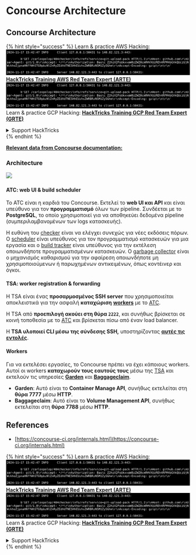 # Concourse Architecture

## Concourse Architecture

{% hint style="success" %}
Learn & practice AWS Hacking:<img src="../../.gitbook/assets/image (1).png" alt="" data-size="line">[**HackTricks Training AWS Red Team Expert (ARTE)**](https://training.hacktricks.xyz/courses/arte)<img src="../../.gitbook/assets/image (1).png" alt="" data-size="line">\
Learn & practice GCP Hacking: <img src="../../.gitbook/assets/image (2).png" alt="" data-size="line">[**HackTricks Training GCP Red Team Expert (GRTE)**<img src="../../.gitbook/assets/image (2).png" alt="" data-size="line">](https://training.hacktricks.xyz/courses/grte)

<details>

<summary>Support HackTricks</summary>

* Check the [**subscription plans**](https://github.com/sponsors/carlospolop)!
* **Join the** 💬 [**Discord group**](https://discord.gg/hRep4RUj7f) or the [**telegram group**](https://t.me/peass) or **follow** us on **Twitter** 🐦 [**@hacktricks\_live**](https://twitter.com/hacktricks\_live)**.**
* **Share hacking tricks by submitting PRs to the** [**HackTricks**](https://github.com/carlospolop/hacktricks) and [**HackTricks Cloud**](https://github.com/carlospolop/hacktricks-cloud) github repos.

</details>
{% endhint %}

[**Relevant data from Concourse documentation:**](https://concourse-ci.org/internals.html)

### Architecture

![](<../../.gitbook/assets/image (187).png>)

#### ATC: web UI & build scheduler

Το ATC είναι η καρδιά του Concourse. Εκτελεί το **web UI και API** και είναι υπεύθυνο για τον **προγραμματισμό** όλων των pipeline. Συνδέεται με το **PostgreSQL**, το οποίο χρησιμοποιεί για να αποθηκεύει δεδομένα pipeline (συμπεριλαμβανομένων των logs κατασκευής).

Η ευθύνη του [checker](https://concourse-ci.org/checker.html) είναι να ελέγχει συνεχώς για νέες εκδόσεις πόρων. Ο [scheduler](https://concourse-ci.org/scheduler.html) είναι υπεύθυνος για τον προγραμματισμό κατασκευών για μια εργασία και ο [build tracker](https://concourse-ci.org/build-tracker.html) είναι υπεύθυνος για την εκτέλεση οποιωνδήποτε προγραμματισμένων κατασκευών. Ο [garbage collector](https://concourse-ci.org/garbage-collector.html) είναι ο μηχανισμός καθαρισμού για την αφαίρεση οποιωνδήποτε μη χρησιμοποιούμενων ή παρωχημένων αντικειμένων, όπως κοντέινερ και όγκοι.

#### TSA: worker registration & forwarding

Η TSA είναι ένας **προσαρμοσμένος SSH server** που χρησιμοποιείται αποκλειστικά για την ασφαλή **καταχώριση** [**workers**](https://concourse-ci.org/internals.html#architecture-worker) με το [ATC](https://concourse-ci.org/internals.html#component-atc).

Η TSA από **προεπιλογή ακούει στη θύρα `2222`**, και συνήθως βρίσκεται σε κοινή τοποθεσία με το [ATC](https://concourse-ci.org/internals.html#component-atc) και βρίσκεται πίσω από έναν load balancer.

Η **TSA υλοποιεί CLI μέσω της σύνδεσης SSH,** υποστηρίζοντας [**αυτές τις εντολές**](https://concourse-ci.org/internals.html#component-tsa).

#### Workers

Για να εκτελέσει εργασίες, το Concourse πρέπει να έχει κάποιους workers. Αυτοί οι workers **καταχωρούν τους εαυτούς τους** μέσω της [TSA](https://concourse-ci.org/internals.html#component-tsa) και εκτελούν τις υπηρεσίες [**Garden**](https://github.com/cloudfoundry-incubator/garden) και [**Baggageclaim**](https://github.com/concourse/baggageclaim).

* **Garden**: Αυτό είναι το **Container Manage API**, συνήθως εκτελείται στη **θύρα 7777** μέσω **HTTP**.
* **Baggageclaim**: Αυτό είναι το **Volume Management API**, συνήθως εκτελείται στη **θύρα 7788** μέσω **HTTP**.

## References

* [https://concourse-ci.org/internals.html](https://concourse-ci.org/internals.html)

{% hint style="success" %}
Learn & practice AWS Hacking:<img src="../../.gitbook/assets/image (1).png" alt="" data-size="line">[**HackTricks Training AWS Red Team Expert (ARTE)**](https://training.hacktricks.xyz/courses/arte)<img src="../../.gitbook/assets/image (1).png" alt="" data-size="line">\
Learn & practice GCP Hacking: <img src="../../.gitbook/assets/image (2).png" alt="" data-size="line">[**HackTricks Training GCP Red Team Expert (GRTE)**<img src="../../.gitbook/assets/image (2).png" alt="" data-size="line">](https://training.hacktricks.xyz/courses/grte)

<details>

<summary>Support HackTricks</summary>

* Check the [**subscription plans**](https://github.com/sponsors/carlospolop)!
* **Join the** 💬 [**Discord group**](https://discord.gg/hRep4RUj7f) or the [**telegram group**](https://t.me/peass) or **follow** us on **Twitter** 🐦 [**@hacktricks\_live**](https://twitter.com/hacktricks\_live)**.**
* **Share hacking tricks by submitting PRs to the** [**HackTricks**](https://github.com/carlospolop/hacktricks) and [**HackTricks Cloud**](https://github.com/carlospolop/hacktricks-cloud) github repos.

</details>
{% endhint %}
